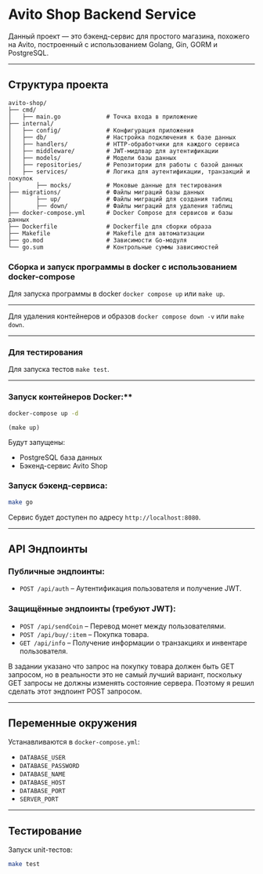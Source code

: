 # Avito Shop Backend Service

Данный проект — это бэкенд-сервис для простого магазина, похожего на Avito, построенный с использованием Golang, Gin, GORM и PostgreSQL.

---
## **Структура проекта**
```
avito-shop/
├── cmd/
│   ├── main.go             # Точка входа в приложение
├── internal/
│   ├── config/             # Конфигурация приложения
│   ├── db/                 # Настройка подключения к базе данных
│   ├── handlers/           # HTTP-обработчики для каждого сервиса
│   ├── middleware/         # JWT-мидлвар для аутентификации
│   ├── models/             # Модели базы данных
│   ├── repositories/       # Репозитории для работы с базой данных
│   ├── services/           # Логика для аутентификации, транзакций и покупок
│       ├── mocks/          # Моковые данные для тестирования
├── migrations/             # Файлы миграций базы данных
│       ├── up/             # Файлы миграций для создания таблиц
│       ├── down/           # Файлы миграций для удаления таблиц
├── docker-compose.yml      # Docker Compose для сервисов и базы данных
├── Dockerfile              # Dockerfile для сборки образа
├── Makefile                # Makefile для автоматизации
├── go.mod                  # Зависимости Go-модуля
└── go.sum                  # Контрольные суммы зависимостей
```
### Сборка и запуск программы в docker с использованием docker-compose
Для запуска программы в docker `docker compose up` или `make up`.

---
Для удаления контейнеров и образов `docker compose down -v` или `make down`.

---
### Для тестирования
Для запуска тестов `make test`.

---
### Запуск контейнеров Docker:**
```bash
docker-compose up -d
```
```
(make up)
```

Будут запущены:
- PostgreSQL база данных
- Бэкенд-сервис Avito Shop

###  **Запуск бэкенд-сервиса:**
```bash
make go
```

Сервис будет доступен по адресу `http://localhost:8080`.

---

## **API Эндпоинты**

### **Публичные эндпоинты:**
- `POST /api/auth` – Аутентификация пользователя и получение JWT.

### **Защищённые эндпоинты (требуют JWT):**
- `POST /api/sendCoin` – Перевод монет между пользователями.
- `POST /api/buy/:item` – Покупка товара.
- `GET /api/info` – Получение информации о транзакциях и инвентаре пользователя.

В задании указано что запрос на покупку товара должен быть GET запросом, но в реальности это не самый лучший вариант, поскольку GET запросы не должны изменять состояние сервера. Поэтому я решил сделать этот эндпоинт POST запросом.

---

## **Переменные окружения**
Устанавливаются в `docker-compose.yml`:
- `DATABASE_USER`
- `DATABASE_PASSWORD`
- `DATABASE_NAME`
- `DATABASE_HOST`
- `DATABASE_PORT`
- `SERVER_PORT`

---

## **Тестирование**
Запуск unit-тестов:
```bash
make test
```